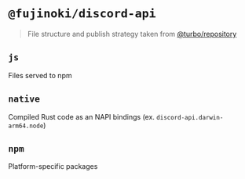 # `@fujinoki/discord-api`

> File structure and publish strategy taken from [@turbo/repository](https://github.com/vercel/turbo/tree/main/packages/turbo-repository)

## `js`

Files served to npm

## `native`

Compiled Rust code as an NAPI bindings (ex. `discord-api.darwin-arm64.node`)

## `npm`

Platform-specific packages
